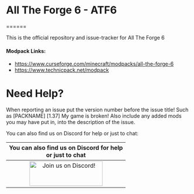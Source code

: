 # All The Forge 6 - ATF6
======

This is the official repository and issue-tracker for All The Forge 6
    
#### Modpack Links: 
+ https://www.curseforge.com/minecraft/modpacks/all-the-forge-6 
+ https://www.technicpack.net/modpack 
  
Need Help?
======
When reporting an issue put the version number before the issue title! Such as [PACKNAME] [1.37] My game is broken! Also include any added mods you may have put in, into the description of the issue. 
 
You can also find us on Discord for help or just to chat:   
  
|You can also find us on Discord for help<br>or just to chat|
|:------------:|
|<a href="https://discord.gg/enrpMDd"><img src="https://discordapp.com/assets/fc0b01fe10a0b8c602fb0106d8189d9b.png" alt="Join us on Discord!"  width="200" height="68"></a>|
<br>
<br>
